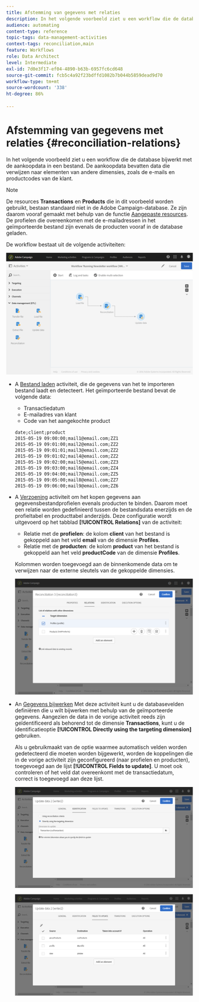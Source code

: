 ```yaml
---
title: Afstemming van gegevens met relaties
description: In het volgende voorbeeld ziet u een workflow die de database bijwerkt met de aankoopdata in een bestand.
audience: automating
content-type: reference
topic-tags: data-management-activities
context-tags: reconciliation,main
feature: Workflows
role: Data Architect
level: Intermediate
exl-id: 7d0e3f17-ef04-4890-b63b-6957fc6cd648
source-git-commit: fcb5c4a92f23bdffd1082b7b044b5859dead9d70
workflow-type: tm+mt
source-wordcount: '338'
ht-degree: 86%

---
```


# Afstemming van gegevens met relaties {#reconciliation-relations}

In het volgende voorbeeld ziet u een workflow die de database bijwerkt met de aankoopdata in een bestand. De aankoopdata bevatten data die verwijzen naar elementen van andere dimensies, zoals de e-mails en productcodes van de klant.

>[!NOTE]
>
>De resources **Transactions** en **Products** die in dit voorbeeld worden gebruikt, bestaan standaard niet in de Adobe Campaign-database. Ze zijn daarom vooraf gemaakt met behulp van de functie [Aangepaste resources](../../developing/using/data-model-concepts.md). De profielen die overeenkomen met de e-mailadressen in het geïmporteerde bestand zijn evenals de producten vooraf in de database geladen.

De workflow bestaat uit de volgende activiteiten:

![](assets/reconciliation_example1.png)

* A [Bestand laden](../../automating/using/load-file.md) activiteit, die de gegevens van het te importeren bestand laadt en detecteert. Het geïmporteerde bestand bevat de volgende data:

   * Transactiedatum
   * E-mailadres van klant
   * Code van het aangekochte product

   ```
   date;client;product
   2015-05-19 09:00:00;mail1@email.com;ZZ1
   2015-05-19 09:01:00;mail2@email.com;ZZ2
   2015-05-19 09:01:01;mail3@email.com;ZZ2
   2015-05-19 09:01:02;mail4@email.com;ZZ2
   2015-05-19 09:02:00;mail5@email.com;ZZ3
   2015-05-19 09:03:00;mail6@email.com;ZZ4
   2015-05-19 09:04:00;mail7@email.com;ZZ5
   2015-05-19 09:05:00;mail8@email.com;ZZ7
   2015-05-19 09:06:00;mail9@email.com;ZZ6
   ```

* A [Verzoening](../../automating/using/reconciliation.md) activiteit om het kopen gegevens aan gegevensbestandprofielen evenals producten te binden. Daarom moet een relatie worden gedefinieerd tussen de bestandsdata enerzijds en de profieltabel en producttabel anderzijds. Deze configuratie wordt uitgevoerd op het tabblad **[!UICONTROL Relations]** van de activiteit:

   * Relatie met de **profielen**: de kolom **client** van het bestand is gekoppeld aan het veld **email** van de dimensie **Profiles**.
   * Relatie met de **producten**: de kolom **product** van het bestand is gekoppeld aan het veld **productCode** van de dimensie **Profiles**.

   Kolommen worden toegevoegd aan de binnenkomende data om te verwijzen naar de externe sleutels van de gekoppelde dimensies.

   ![](assets/reconciliation_example3.png)

* An [Gegevens bijwerken](../../automating/using/update-data.md) Met deze activiteit kunt u de databasevelden definiëren die u wilt bijwerken met behulp van de geïmporteerde gegevens. Aangezien de data in de vorige activiteit reeds zijn geïdentificeerd als behorend tot de dimensie **Transactions**, kunt u de identificatieoptie **[!UICONTROL Directly using the targeting dimension]** gebruiken.

   Als u gebruikmaakt van de optie waarmee automatisch velden worden gedetecteerd die moeten worden bijgewerkt, worden de koppelingen die in de vorige activiteit zijn geconfigureerd (naar profielen en producten), toegevoegd aan de lijst **[!UICONTROL Fields to update]**. U moet ook controleren of het veld dat overeenkomt met de transactiedatum, correct is toegevoegd aan deze lijst.

   ![](assets/reconciliation_example5.png)

   ![](assets/reconciliation_example4.png)
